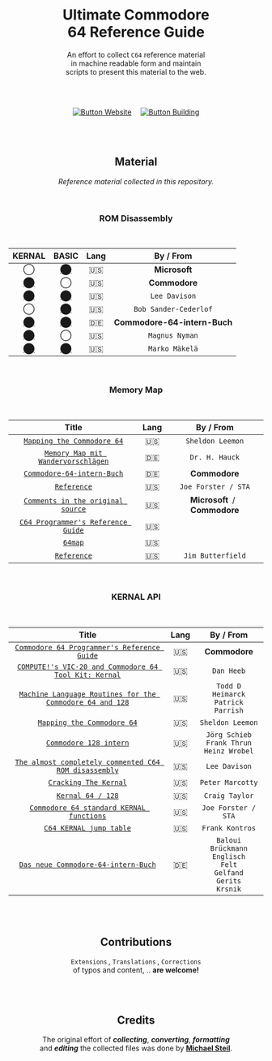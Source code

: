 
<div align = center>

# Ultimate Commodore <br> 64 Reference Guide

An effort to collect `C64` reference material <br>
in machine readable form and maintain <br>
scripts to present this material to the web.

<br>
<br>

[![Button Website]][Website]   
[![Button Building]][Building]

<br>
<br>

## Material

*Reference material collected in this repository.*

<br>

### ROM Disassembly

<br>

| KERNAL | BASIC | Lang | By / From |
|:------:|:-----:|:----:|:---------:|
|  ◯                       | [⬤][Disassembly BASIC] | :us: | **Microsoft**
| [⬤][Disassembly KERNAL] |  ◯                      | :us: | **Commodore**
| [⬤][Disassembly Lee]    | [⬤][Disassembly Lee]   | :us: | `Lee Davison`
|  ◯                       | [⬤][Disassembly Bob]   | :us: | `Bob Sander-Cederlof`
| [⬤][Disassembly Buch]   | [⬤][Disassembly Buch]  | :de: | **Commodore-64-intern-Buch**
| [⬤][Disassembly Magnus] |  ◯                      | :us: | `Magnus Nyman`
| [⬤][Disassembly Marko]  | [⬤][Disassembly Marko] | :us: | `Marko Mäkelä`

<br>

### Memory Map

<br>

| Title | Lang | By / From |
|:-----:|:----:|:---------:|
| [`Mapping the Commodore 64`][Memory Sheldon]         | :us: | `Sheldon Leemon`
| [`Memory Map mit Wandervorschlägen`][Memory Hauck]   | :de: | `Dr. H. Hauck`
| [`Commodore-64-intern-Buch`][Memory Buch]            | :de: | **Commodore**
| [`Reference`][Memory Joe]                            | :us: | `Joe Forster / STA`
| [`Comments in the original source`][Memory Original] | :us: | **Microsoft** / **Commodore** |
| [`C64 Programmer's Reference Guide`][Memory Guide]   | :us: |
| [`64map`][Memory Map]                                | :us: |
| [`Reference`][Memory Jim]                            | :us: | `Jim Butterfield`

<br>

### KERNAL API

<br>

| Title | Lang | By / From |
|:-----:|:----:|:---------:|
| [`Commodore 64 Programmer's Reference Guide`][API Guide] | :us: | **Commodore**
| [`COMPUTE!'s VIC-20 and Commodore 64 Tool Kit: Kernal`][API Dan] | :us: | `Dan Heeb`
| [`Machine Language Routines for the Commodore 64 and 128`][API Todd] | :us: | `Todd D Heimarck` <br> `Patrick Parrish`
| [`Mapping the Commodore 64`][API Sheldon] | :us: | `Sheldon Leemon`
| [`Commodore 128 intern`][API 128] | :us: | `Jörg Schieb` <br> `Frank Thrun` <br> `Heinz Wrobel`
| [`The almost completely commented C64 ROM disassembly`][API Lee] | :us: | `Lee Davison`
| [`Cracking The Kernal`][API Peter] | :us: | `Peter Marcotty`
| [`Kernal 64 / 128`][API Craig] | :us: | `Craig Taylor`
| [`Commodore 64 standard KERNAL functions`][API Joe] | :us: | `Joe Forster / STA`
| [`C64 KERNAL jump table`][API Frank] | :us: | `Frank Kontros`
| [`Das neue Commodore-64-intern-Buch`][API Sheldon] | :de: | `Baloui` <br> `Brückmann` <br> `Englisch` <br> `Felt` <br> `Gelfand` <br> `Gerits` <br> `Krsnik`

<br>
<br>

## Contributions

`Extensions` , `Translations` , `Corrections` <br>
of typos and content, .. **are welcome!**

<br>
<br>

## Credits

The original effort of ***collecting***, ***converting***, ***formatting*** <br>
and ***editing*** the collected files was done by **[Michael Steil]**.

</div>

<br>


<!----------------------------------------------------------------------------->

[Website]: http://pagetable.com/c64ref

[Building]: docs/Build.md

[Michael Steil]: mailto:mist64@mac.com

[Disassembly KERNAL]: src/c64disasm/c64disasm_cbm.txt
[Disassembly Magnus]: src/c64disasm/c64disasm_mn.txt
[Disassembly BASIC]: src/c64disasm/c64disasm_ms.txt
[Disassembly Marko]: src/c64disasm/c64disasm_mm.txt
[Disassembly Buch]: src/c64disasm/c64disasm_de.txt
[Disassembly Bob]: src/c64disasm/c64disasm_sc.txt
[Disassembly Lee]: src/c64disasm/c64disasm_en.txt

[Memory Original]: src/c64mem/c64mem_src.txt
[Memory Sheldon]: src/c64mem/c64mem_mapc64.txt
[Memory Hauck]: src/c64mem/c64mem_64er.txt
[Memory Guide]: src/c64mem/c64mem_prg.txt
[Memory Buch]: src/c64mem/c64mem_64intern.txt
[Memory Joe]: src/c64mem/c64mem_sta.txt
[Memory Map]: src/c64mem/c64mem_64map.txt
[Memory Jim]: src/c64mem/c64mem_jb.txt

[API Sheldon]: src/kernal/kernal_mapc64.txt
[API Guide]: src/kernal/kernal_prg.txt
[API Frank]: src/kernal/kernal_fk.txt
[API Peter]: src/kernal/kernal_pm.txt
[API Craig]: src/kernal/kernal_ct.txt
[API Buch]: src/kernal/kernal_64intern.txt
[API Todd]: src/kernal/kernal_mlr.txt
[API 128]: src/kernal/kernal_128intern.txt
[API Dan]: src/kernal/kernal_dh.txt
[API Lee]: src/kernal/kernal_ld.txt
[API Joe]: src/kernal/kernal_sta.txt


<!---------------------------------[ Buttons ]--------------------------------->

[Button Building]: https://img.shields.io/badge/Building-5A6AB1?style=for-the-badge&logoColor=white&logo=GitBook
[Button Website]: https://img.shields.io/badge/Website-6BA539?style=for-the-badge&logoColor=white&logo=OpenStreetMap
